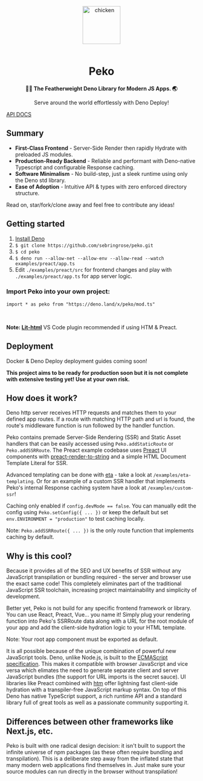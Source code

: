 <p align="center">
    <img 
        height="100px"
        width="100px"
        style="margin: 1rem auto;"
        src="https://raw.githubusercontent.com/sebringrose/peko/main/examples/preact/src/assets/twemoji_chicken.svg" alt="chicken" 
    />
</p>
<h1 align="center">Peko</h1>
<p align="center"><strong>
    🐔🦕 The Featherweight Deno Library for Modern JS Apps. 🌏
</strong></p>

<p align="center">
    Serve around the world effortlessly with Deno Deploy!
</p>

<a align="center" href="https://doc.deno.land/https://deno.land/x/peko@v0.1.1/mod.ts"><p>API DOCS</p></a>

<h2>Summary</h2>
<ul>
    <li>
        <strong>First-Class Frontend</strong> - Server-Side Render then rapidly Hydrate with preloaded JS modules.
    </li>
    <li>
        <strong>Production-Ready Backend</strong> - Reliable and performant with Deno-native Typescript and configurable Response caching.
    </li>
    <li>
        <strong>Software Minimalism</strong> - No build-step, just a sleek runtime using only the Deno std library.
    </li>
    <li>
        <strong>Ease of Adoption</strong> - Intuitive API & types with zero enforced directory structure.
    </li>
</ul>
<p>
    Read on, star/fork/clone away and feel free to contribute any ideas!
</p>

<h2>Getting started</h2>
<ol>
    <li>
        <a href="https://deno.land/manual/getting_started/installation">Install Deno</a>
    </li>
    <li>
        <code>$ git clone https://github.com/sebringrose/peko.git</code>
    </li>
    <li>
        <code>$ cd peko</code>
    </li>
    <li>
        <code>$ deno run --allow-net --allow-env --allow-read --watch examples/preact/app.ts</code>
    </li>
    <li>
        Edit <code>./examples/preact/src</code> for frontend changes and play with <code>./examples/preact/app.ts</code> for app server logic.
    </li>
</ol>
<h3>Import Peko into your own project:</h3>
<p><code>import * as peko from "https://deno.land/x/peko/mod.ts"</code></p>
<br />
<p>
    <strong>Note: <a href="https://marketplace.visualstudio.com/items?itemName=bierner.lit-html">Lit-html</a></strong> VS Code plugin recommended if using HTM & Preact.
</p>

<h2>Deployment</h2>
<p>Docker & Deno Deploy deployment guides coming soon!</p>
<p>
    <strong>This project aims to be ready for production soon but it is not complete with extensive testing yet! Use at your own risk.</strong>
</p>

<h2>How does it work?</h2>
<p>
    Deno http server receives HTTP requests and matches them to your defined app routes. If a route with matching HTTP path and url is found, the route's middleware function is run followed by the handler function. 
</p> 
<p>
    Peko contains premade Server-Side Rendering (SSR) and Static Asset handlers that can be easily accessed using <code>Peko.addStaticRoute</code> or <code>Peko.addSSRRoute</code>. The Preact example codebase uses <a href="https://preactjs.com">Preact</a> UI components with <a href="https://github.com/preactjs/preact-render-to-string">preact-render-to-string</a> and a simple HTML Document Template Literal for SSR. 
</p>
<p>
    Advanced templating can be done with <a href="https://github.com/eta-dev/eta">eta</a> - take a look at <code>/examples/eta-templating</code>. Or for an example of a custom SSR handler that implements Peko's internal Response caching system have a look at <code>/examples/custom-ssr</code>!
</p>
<p>
    Caching only enabled if <code>config.devMode == false</code>. You can manually edit the config using <code>Peko.setConfig({ ... })</code> or keep the default but set <code>env.ENVIRONMENT = "production"</code> to test caching locally.
</p>
<p>
    Note: <code>Peko.addSSRRoute({ ... })</code> is the only route function that implements caching by default.
</p>
<h2>Why is this cool?</h2>
<p>
    Because it provides all of the SEO and UX benefits of SSR without any JavaScript transpilation or bundling required - the server and browser use the exact same code! This completely eliminates part of the traditional JavaScript SSR toolchain, increasing project maintainability and simplicity of development.
</p>
<p>
    Better yet, Peko is not build for any specific frontend framework or library. You can use React, Preact, Vue... you name it! Simply plug your rendering function into Peko's SSRRoute data along with a URL for the root module of your app and add the client-side hydration logic to your HTML template.
</p>
<p>
    Note: Your root app component must be exported as default.
</p>
<p>
    It is all possible because of the unique combination of powerful new JavaScript tools. Deno, unlike Node.js, is built to the <a href="https://tc39.es/">ECMAScript specification</a>. This makes it compatible with browser JavaScript and vice versa which elimates the need to generate separate client and server JavaScript bundles (the support for URL imports is the secret sauce). UI libraries like Preact combined with <a href="https://github.com/developit/htm">htm</a> offer lightning fast client-side hydration with a transpiler-free JavaScript markup syntax. On top of this Deno has native TypeScript support, a rich runtime API and a standard library full of great tools as well as a passionate community supporting it.
</p>

<h2>Differences between other frameworks like Next.js, etc.</h2>
<p>
    Peko is built with one radical design decision: it isn't built to support the infinite universe of npm packages (as these often require bundling and transpilation). This is a deliberate step away from the inflated state that many modern web applications find themselves in. Just make sure your source modules can run directly in the browser without transpilation!
</p>
